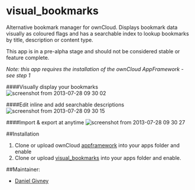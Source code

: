 visual_bookmarks
================

Alternative bookmark manager for ownCloud.
Displays bookmark data visually as coloured flags and has a searchable index to lookup bookmarks by title, description or content type.

This app is in a pre-alpha stage and should not be considered stable or feature complete.

_Note: this app requires the installation of the ownCloud AppFramework - see step 1_

####Visually display your bookmarks
![screenshot from 2013-07-28 09 30 02](https://f.cloud.github.com/assets/774663/867631/a26d7bfa-f716-11e2-92f0-db094f877573.png)

####Edit inline and add searchable descriptions
![screenshot from 2013-07-28 09 30 15](https://f.cloud.github.com/assets/774663/867633/a3047c80-f716-11e2-8ea7-8b8be3e39318.png)

####Import & export at anytime
![screenshot from 2013-07-28 09 30 27](https://f.cloud.github.com/assets/774663/867632/a2e04072-f716-11e2-84a8-7a29d9beb4b8.png)

##Installation

1. Clone or upload ownCloud [appframework](https://github.com/owncloud/appframework) into your apps folder and enable
2. Clone or upload [visual_bookmarks](https://github.com/owncloud/appframework) into your apps folder and enable.

##Maintainer:

- [Daniel Givney](https://github.com/dgivney)
